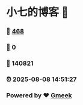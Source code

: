 # 小七的博客 :link:  
### :page_facing_up: [468](/tag.html) 
### :speech_balloon: 0 
### :hibiscus: 140821 
### :alarm_clock: 2025-08-08 14:51:27 
### Powered by :heart: [Gmeek](https://github.com/Meekdai/Gmeek)

